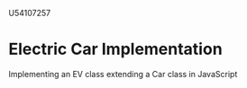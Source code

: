 U54107257
# Electric Car Implementation
Implementing an EV class extending a Car class in JavaScript
